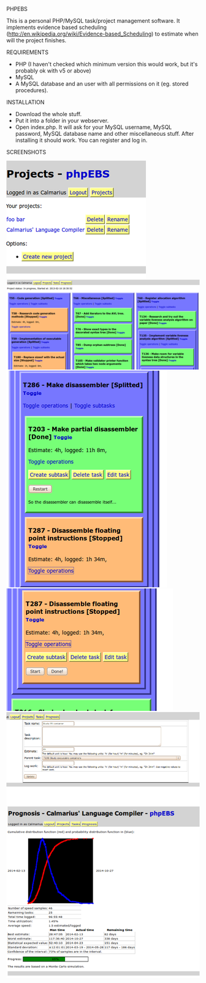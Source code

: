 PHPEBS

This is a personal PHP/MySQL task/project management software. 
It implements evidence based scheduling (http://en.wikipedia.org/wiki/Evidence-based_Scheduling)
to estimate when will the project finishes.

REQUIREMENTS

- PHP (I haven't checked which minimum version this would work, but it's probably ok with v5 or above)
- MySQL
- A MySQL database and an user with all permissions on it (eg. stored procedures).

INSTALLATION

- Download the whole stuff.
- Put it into a folder in your webserver. 
- Open index.php. It will ask for your MySQL username, MySQL password, MySQL database name and other miscellaneous stuff.
  After installing it should work. You can register and log in.

SCREENSHOTS

![Projects](screenshots/projects.png "Projects")
![Task view](screenshots/task_view.png "Task view")
![Completed task options](screenshots/completed_task_options.png "Completed task options")
![Stopped task options](screenshots/stopped_task_options.png "Stopped task options")
![Edit task](screenshots/edit_task.png "Edit task")
![Prognosis](screenshots/prognosis.png "Prognosis")


